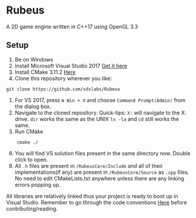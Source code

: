 # Rubeus
A 2D game engine written in C++17 using OpenGL 3.3
## Setup
1. Be on Windows
2. Install Microsoft Visual Studio 2017 [Get it here](https://www.visualstudio.com/)
3. Install CMake 3.11.2 [Here](https://cmake.org/files/v3.11/cmake-3.11.2.zip)
4. Clone this repository wherever you like:
```shell
git clone https://github.com/sdslabs/Rubeus
```
1. For VS 2017, press `⊞ Win + X` and choose `Command Prompt(Admin)` from the dialog box.
2. Navigate to the cloned repository. Quick-tips: `X:` will navigate to the X: drive. `dir` works the same as the UNIX `ls -la` and `cd` still works the same.
3. Run CMake 
```shell
	cmake ./
```
8. You will find VS solution files present in the same directory now. Double click to open.
9. All `.h` files are present in `/RubeusCore/Include` and all of their implementations(if any) are present in `/RubeusCore/Source` as `.cpp` files. No need to edit CMakeLists.txt anywhere unless there are any linking errors popping up.

All libraries are relatively linked thus your project is ready to boot up in Visual Studio. Remember to go through the code conventions [Here](https://1drv.ms/f/s!AsFPvDFrZ9iShQpWe_rBZgVLPmlY) before contributing/reading.